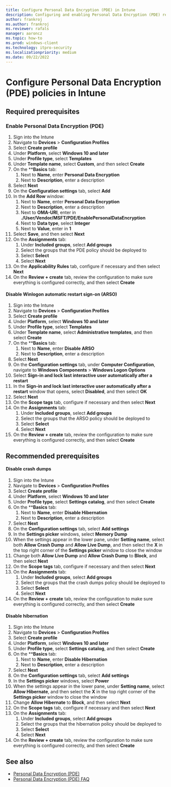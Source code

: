 ```yaml
---
title: Configure Personal Data Encryption (PDE) in Intune
description: Configuring and enabling Personal Data Encryption (PDE) required and recommended policies in Intune
author: frankroj
ms.author: frankroj
ms.reviewer: rafals
manager: aaroncz
ms.topic: how-to
ms.prod: windows-client
ms.technology: itpro-security
ms.localizationpriority: medium
ms.date: 09/22/2022
---
```


<!-- Max 5963468 OS 32516487 -->

# Configure Personal Data Encryption (PDE) policies in Intune

## Required prerequisites

### Enable Personal Data Encryption (PDE)

1. Sign into the Intune
2. Navigate to **Devices** > **Configuration Profiles**
3. Select **Create profile**
4. Under **Platform**, select **Windows 10 and later**
5. Under **Profile type**, select **Templates**
6. Under **Template name**, select **Custom**, and then select **Create**
7. On the ****Basics** tab: 
    1. Next to **Name**, enter **Personal Data Encryption**
    2. Next to **Description**, enter a description 
8. Select **Next**
9. On the **Configuration settings** tab, select **Add**
10. In the **Add Row** window:
    1. Next to **Name**, enter **Personal Data Encryption**
    2. Next to **Description**, enter a description
    3. Next to **OMA-URI**, enter in **./User/Vendor/MSFT/PDE/EnablePersonalDataEncryption**
    4. Next to **Data type**, select **Integer**
    5. Next to **Value**, enter in **1**
11. Select **Save**, and then select **Next**
12. On the **Assignments** tab:
    1. Under **Included groups**, select **Add groups**
    2. Select the groups that the PDE policy should be deployed to
    3. Select **Select**
    4. Select **Next**
13. On the **Applicability Rules** tab, configure if necessary and then select **Next**
14. On the **Review + create** tab, review the configuration to make sure everything is configured correctly, and then select **Create**

#### Disable Winlogon automatic restart sign-on (ARSO)

1. Sign into the Intune
2. Navigate to **Devices** > **Configuration Profiles**
3. Select **Create profile**
4. Under **Platform**, select **Windows 10 and later**
5. Under **Profile type**, select **Templates**
6. Under **Template name**, select **Administrative templates**, and then select **Create**
7. On the ****Basics** tab:
    1. Next to **Name**, enter **Disable ARSO**
    2. Next to **Description**, enter a description
8. Select **Next**
9. On the **Configuration settings** tab, under **Computer Configuration**, navigate to **Windows Components** > **Windows Logon Options**
10. Select **Sign-in and lock last interactive user automatically after a restart**
11. In the **Sign-in and lock last interactive user automatically after a restart** window that opens, select **Disabled**, and then select **OK**
12. Select **Next**
13. On the **Scope tags** tab, configure if necessary and then select **Next**
12. On the **Assignments** tab:
    1. Under **Included groups**, select **Add groups**
    2. Select the groups that the ARSO policy should be deployed to
    3. Select **Select**
    4. Select **Next**
13. On the **Review + create** tab, review the configuration to make sure everything is configured correctly, and then select **Create**

## Recommended prerequisites

#### Disable crash dumps

1. Sign into the Intune
2. Navigate to **Devices** > **Configuration Profiles**
3. Select **Create profile**
4. Under **Platform**, select **Windows 10 and later**
5. Under **Profile type**, select **Settings catalog**, and then select **Create**
6. On the ****Basics** tab:
    1. Next to **Name**, enter **Disable Hibernation**
    2. Next to **Description**, enter a description
7. Select **Next**
8. On the **Configuration settings** tab, select **Add settings**
9. In the **Settings picker** windows, select **Memory Dump**
10. When the settings appear in the lower pane, under **Setting name**, select both **Allow Crash Dump** and **Allow Live Dump**, and then select the **X** in the top right corner of the **Settings picker** window to close the window
11. Change both **Allow Live Dump** and **Allow Crash Dump** to **Block**, and then select **Next**
12. On the **Scope tags** tab, configure if necessary and then select **Next**
13. On the **Assignments** tab:
    1. Under **Included groups**, select **Add groups**
    2. Select the groups that the crash dumps policy should be deployed to
    3. Select **Select**
    4. Select **Next**
14. On the **Review + create** tab, review the configuration to make sure everything is configured correctly, and then select **Create**

#### Disable hibernation

1. Sign into the Intune
2. Navigate to **Devices** > **Configuration Profiles**
3. Select **Create profile**
4. Under **Platform**, select **Windows 10 and later**
5. Under **Profile type**, select **Settings catalog**, and then select **Create**
6. On the ****Basics** tab:
    1. Next to **Name**, enter **Disable Hibernation**
    2. Next to **Description**, enter a description
7. Select **Next**
8. On the **Configuration settings** tab, select **Add settings**
9. In the **Settings picker** windows, select **Power**
10. When the settings appear in the lower pane, under **Setting name**, select **Allow Hibernate**, and then select the **X** in the top right corner of the **Settings picker** window to close the window
11. Change **Allow Hibernate** to **Block**, and then select **Next**
12. On the **Scope tags** tab, configure if necessary and then select **Next**
13. On the **Assignments** tab:
    1. Under **Included groups**, select **Add groups**
    2. Select the groups that the hibernation policy should be deployed to
    3. Select **Select**
    4. Select **Next**
14. On the **Review + create** tab, review the configuration to make sure everything is configured correctly, and then select **Create**

## See also
- [Personal Data Encryption (PDE)](overview-pde.md)
- [Personal Data Encryption (PDE) FAQ](faq-pde.yml)